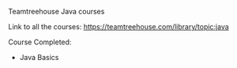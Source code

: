 Teamtreehouse Java courses

Link to all the courses: https://teamtreehouse.com/library/topic:java

Course Completed: 
* Java Basics
